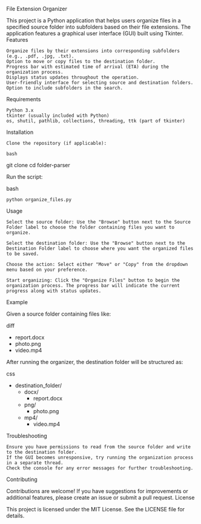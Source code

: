 File Extension Organizer

This project is a Python application that helps users organize files in a specified source folder into subfolders based on their file extensions. The application features a graphical user interface (GUI) built using Tkinter.
Features

    Organize files by their extensions into corresponding subfolders (e.g., .pdf, .jpg, .txt).
    Option to move or copy files to the destination folder.
    Progress bar with estimated time of arrival (ETA) during the organization process.
    Displays status updates throughout the operation.
    User-friendly interface for selecting source and destination folders.
    Option to include subfolders in the search.

Requirements

    Python 3.x
    tkinter (usually included with Python)
    os, shutil, pathlib, collections, threading, ttk (part of tkinter)

Installation

    Clone the repository (if applicable):

    bash

git clone <repository-url>
cd folder-parser

Run the script:

bash

    python organize_files.py

Usage

    Select the source folder: Use the "Browse" button next to the Source Folder label to choose the folder containing files you want to organize.

    Select the destination folder: Use the "Browse" button next to the Destination Folder label to choose where you want the organized files to be saved.

    Choose the action: Select either "Move" or "Copy" from the dropdown menu based on your preference.

    Start organizing: Click the "Organize Files" button to begin the organization process. The progress bar will indicate the current progress along with status updates.

Example

Given a source folder containing files like:

diff

- report.docx
- photo.png
- video.mp4

After running the organizer, the destination folder will be structured as:

css

- destination_folder/
  - docx/
    - report.docx
  - png/
    - photo.png
  - mp4/
    - video.mp4

Troubleshooting

    Ensure you have permissions to read from the source folder and write to the destination folder.
    If the GUI becomes unresponsive, try running the organization process in a separate thread.
    Check the console for any error messages for further troubleshooting.

Contributing

Contributions are welcome! If you have suggestions for improvements or additional features, please create an issue or submit a pull request.
License

This project is licensed under the MIT License. See the LICENSE file for details.
